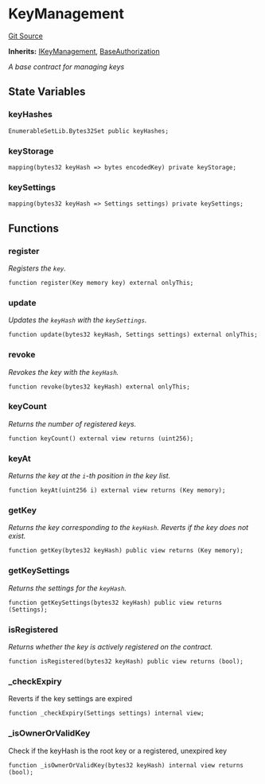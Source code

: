 # KeyManagement
[Git Source](https://github.com/Uniswap/minimal-delegation/blob/1457ed9d5e0382ab8547f6bc36a3738475e8b5fe/src/KeyManagement.sol)

**Inherits:**
[IKeyManagement](/src/interfaces/IKeyManagement.sol/interface.IKeyManagement.md), [BaseAuthorization](/src/BaseAuthorization.sol/contract.BaseAuthorization.md)

*A base contract for managing keys*


## State Variables
### keyHashes

```solidity
EnumerableSetLib.Bytes32Set public keyHashes;
```


### keyStorage

```solidity
mapping(bytes32 keyHash => bytes encodedKey) private keyStorage;
```


### keySettings

```solidity
mapping(bytes32 keyHash => Settings settings) private keySettings;
```


## Functions
### register

*Registers the `key`.*


```solidity
function register(Key memory key) external onlyThis;
```

### update

*Updates the `keyHash` with the `keySettings`.*


```solidity
function update(bytes32 keyHash, Settings settings) external onlyThis;
```

### revoke

*Revokes the key with the `keyHash`.*


```solidity
function revoke(bytes32 keyHash) external onlyThis;
```

### keyCount

*Returns the number of registered keys.*


```solidity
function keyCount() external view returns (uint256);
```

### keyAt

*Returns the key at the `i`-th position in the key list.*


```solidity
function keyAt(uint256 i) external view returns (Key memory);
```

### getKey

*Returns the key corresponding to the `keyHash`. Reverts if the key does not exist.*


```solidity
function getKey(bytes32 keyHash) public view returns (Key memory);
```

### getKeySettings

*Returns the settings for the `keyHash`.*


```solidity
function getKeySettings(bytes32 keyHash) public view returns (Settings);
```

### isRegistered

*Returns whether the key is actively registered on the contract.*


```solidity
function isRegistered(bytes32 keyHash) public view returns (bool);
```

### _checkExpiry

Reverts if the key settings are expired


```solidity
function _checkExpiry(Settings settings) internal view;
```

### _isOwnerOrValidKey

Check if the keyHash is the root key or a registered, unexpired key


```solidity
function _isOwnerOrValidKey(bytes32 keyHash) internal view returns (bool);
```

